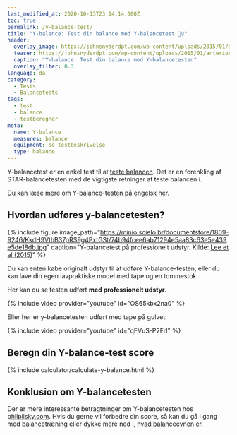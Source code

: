 ```yaml
---
last_modified_at: 2020-10-13T23:14:14.000Z
toc: true
permalink: /y-balance-test/
title: "Y-balance: Test din balance med Y-balancetest 🤹‍♀️"
header:
  overlay_image: https://johnsnyderdpt.com/wp-content/uploads/2015/01/anterior.jpg?w=1440
  teaser: https://johnsnyderdpt.com/wp-content/uploads/2015/01/anterior.jpg?w=1440
  caption: "Y-balance: Test din balance med Y-balancetesten"
  overlay_filter: 0.3
language: da
category:
  - Tests
  - Balancetests
tags:
  - test
  - balance
  - testberegner
meta:
  name: Y-balance
  measures: balance
  equipment: se testbeskrivelse
  type: balance
---
```


Y-balancetest er en enkel test til at [teste balancen](/balance-tests/). Det er en forenkling af STAR-balancetesten med de vigtigste retninger at teste balancen i.

Du kan læse mere om [Y-balance-testen på engelsk her](https://www.scienceforsport.com/y-balance-test/).

## Hvordan udføres y-balancetesten?

{% include figure image_path="https://minio.scielo.br/documentstore/1809-9246/KkdH9VthB37pRS9g4PxtGSt/74b94fcee6ab71294e5aa83c63e5e439e5de18db.jpg" caption="Y-balancetest på professionelt udstyr. Kilde: [Lee et al (2015)](https://www.scielo.br/scielo.php?script=sci_arttext&pid=S1413-35552015000300227)" %}

Du kan enten købe originalt udstyr til at udføre Y-balance-testen, eller du kan lave din egen lavpraktiske model med tape og en tommestok.

Her kan du se testen udført **med professionelt udstyr**.

{% include video provider="youtube" id="OS65kbx2na0" %}

Eller her er y-balancetesten udført med tape på gulvet:

{% include video provider="youtube" id="qFVuS-P2FrI" %}

## Beregn din Y-balance-test score

{% include calculator/calculate-y-balance.html %}

## Konklusion om Y-balancetesten

Der er mere interessante betragtninger om Y-balancetesten hos [philplisky.com](https://philplisky.com/). Hvis du gerne vil forbedre din score, så kan du gå i gang med [balancetræning](/balancetraening/) eller dykke mere ned i, [hvad balanceevnen er](/balance/).
